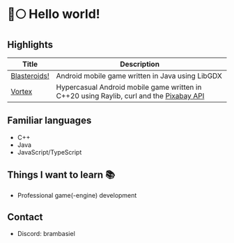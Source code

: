 # 🐺🌕 Hello world!

## Highlights
| Title | Description |
| -------------- | --------- |
| [Blasteroids!](https://play.google.com/store/apps/details?id=com.doomhowl.blasteroids) | Android mobile game written in Java using LibGDX |
| [Vortex](https://play.google.com/store/apps/details?id=com.doomhowl.vortex) | Hypercasual Android mobile game written in C++20 using Raylib, curl and the [Pixabay API](https://pixabay.com/service/about/api/) |

## Familiar languages
- C++
- Java
- JavaScript/TypeScript

## Things I want to learn 📚
- Professional game(-engine) development

## Contact
- Discord: brambasiel

